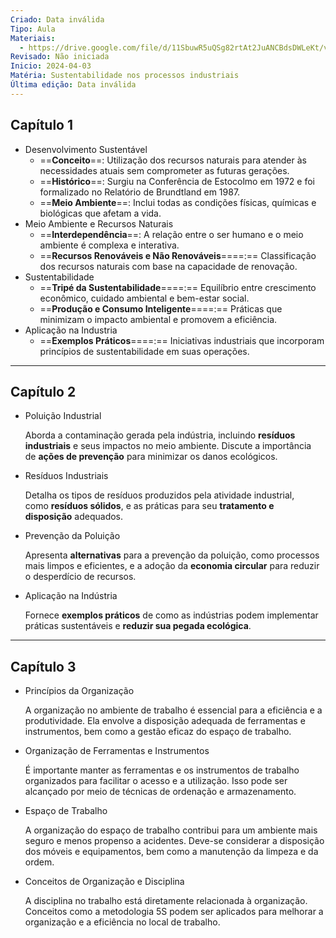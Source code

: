 ```yaml
---
Criado: Data inválida
Tipo: Aula
Materiais:
  - https://drive.google.com/file/d/11SbuwR5uQSg82rtAt2JuANCBdsDWLeKt/view?usp=sharing
Revisado: Não iniciada
Inicio: 2024-04-03
Matéria: Sustentabilidade nos processos industriais
Última edição: Data inválida
---
```

## Capítulo 1

- Desenvolvimento Sustentável
    - ==**Conceito**==: Utilização dos recursos naturais para atender às necessidades atuais sem comprometer as futuras gerações.
    - ==**Histórico**==: Surgiu na Conferência de Estocolmo em 1972 e foi formalizado no Relatório de Brundtland em 1987.
    - ==**Meio Ambiente**==: Inclui todas as condições físicas, químicas e biológicas que afetam a vida.
- Meio Ambiente e Recursos Naturais
    - ==**Interdependência**==: A relação entre o ser humano e o meio ambiente é complexa e interativa.
    - ==**Recursos Renováveis e Não Renováveis**====:== Classificação dos recursos naturais com base na capacidade de renovação.
- Sustentabilidade
    - ==**Tripé da Sustentabilidade**====:== Equilíbrio entre crescimento econômico, cuidado ambiental e bem-estar social.
    - ==**Produção e Consumo Inteligente**====:== Práticas que minimizam o impacto ambiental e promovem a eficiência.
- Aplicação na Industria
    - ==**Exemplos Práticos**====:== Iniciativas industriais que incorporam princípios de sustentabilidade em suas operações.

---

## Capítulo 2

- Poluição Industrial
    
    Aborda a contaminação gerada pela indústria, incluindo **resíduos industriais** e seus impactos no meio ambiente. Discute a importância de **ações de prevenção** para minimizar os danos ecológicos.
    
- Resíduos Industriais
    
    Detalha os tipos de resíduos produzidos pela atividade industrial, como **resíduos sólidos**, e as práticas para seu **tratamento e disposição** adequados.
    
- Prevenção da Poluição
    
    Apresenta **alternativas** para a prevenção da poluição, como processos mais limpos e eficientes, e a adoção da **economia circular** para reduzir o desperdício de recursos.
    
- Aplicação na Indústria
    
    Fornece **exemplos práticos** de como as indústrias podem implementar práticas sustentáveis e **reduzir sua pegada ecológica**.
    

---

## Capítulo 3

- Princípios da Organização
    
    A organização no ambiente de trabalho é essencial para a eficiência e a produtividade. Ela envolve a disposição adequada de ferramentas e instrumentos, bem como a gestão eficaz do espaço de trabalho.
    
- Organização de Ferramentas e Instrumentos
    
    É importante manter as ferramentas e os instrumentos de trabalho organizados para facilitar o acesso e a utilização. Isso pode ser alcançado por meio de técnicas de ordenação e armazenamento.
    
- Espaço de Trabalho
    
    A organização do espaço de trabalho contribui para um ambiente mais seguro e menos propenso a acidentes. Deve-se considerar a disposição dos móveis e equipamentos, bem como a manutenção da limpeza e da ordem.
    
- Conceitos de Organização e Disciplina
    
    A disciplina no trabalho está diretamente relacionada à organização. Conceitos como a metodologia 5S podem ser aplicados para melhorar a organização e a eficiência no local de trabalho.
